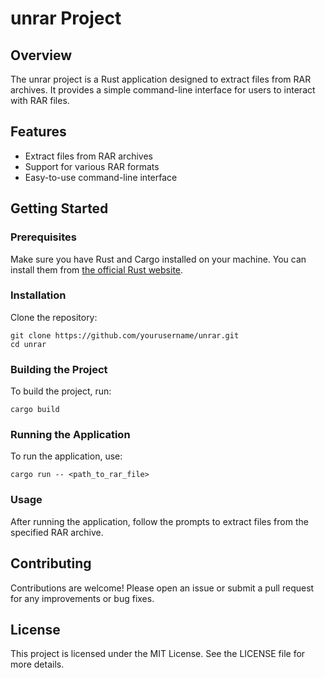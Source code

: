 # unrar Project

## Overview
The unrar project is a Rust application designed to extract files from RAR archives. It provides a simple command-line interface for users to interact with RAR files.

## Features
- Extract files from RAR archives
- Support for various RAR formats
- Easy-to-use command-line interface

## Getting Started

### Prerequisites
Make sure you have Rust and Cargo installed on your machine. You can install them from [the official Rust website](https://www.rust-lang.org/tools/install).

### Installation
Clone the repository:
```
git clone https://github.com/yourusername/unrar.git
cd unrar
```

### Building the Project
To build the project, run:
```
cargo build
```

### Running the Application
To run the application, use:
```
cargo run -- <path_to_rar_file>
```

### Usage
After running the application, follow the prompts to extract files from the specified RAR archive.

## Contributing
Contributions are welcome! Please open an issue or submit a pull request for any improvements or bug fixes.

## License
This project is licensed under the MIT License. See the LICENSE file for more details.